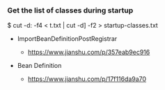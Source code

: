 ### Get the list of classes during startup
$ cut -d: -f4 < t.txt | cut -d] -f2 > startup-classes.txt


* ImportBeanDefinitionPostRegistrar
  * https://www.jianshu.com/p/357eab9ec916

* Bean Definition
  * https://www.jianshu.com/p/17f116da9a70